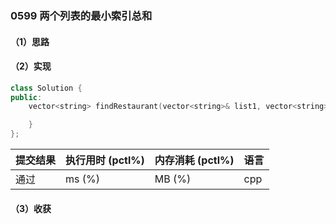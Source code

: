 ### 0599 两个列表的最小索引总和

#### （1）思路

#### （2）实现

```cpp
class Solution {
public:
    vector<string> findRestaurant(vector<string>& list1, vector<string>& list2) {

    }
};
```

| 提交结果 | 执行用时 (pctl%) | 内存消耗 (pctl%) | 语言 |
|:---------|:-----------------|:-----------------|:-----|
| 通过     |  ms (%)   |  MB (%)  | cpp  |

#### （3）收获

